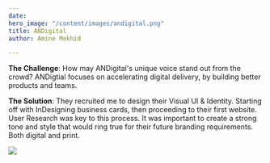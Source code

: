 ```yaml
---
date: 
hero_image: "/content/images/andigital.png"
title: ANDigital
author: Amine Mekhid

---
```

**The Challenge**: How may ANDigital's unique voice stand out from the crowd? ANDigtial focuses on accelerating digital delivery, by building better products and teams.

**The Solution**: They recruited me to design their Visual UI & Identity. Starting off with InDesigning business cards, then proceeding to their first website. User Research was key to this process. It was important to create a strong tone and style that would ring true for their future branding requirements. Both digital and print.

![](/content/images/andigital2.JPG)